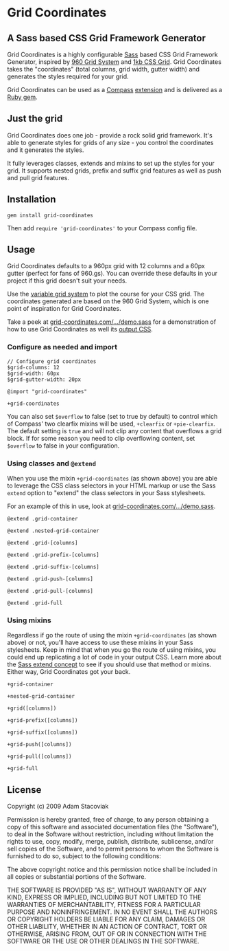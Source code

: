 # Grid Coordinates

## A Sass based CSS Grid Framework Generator

Grid Coordinates is a highly configurable [Sass](http://sass-lang.com/) based CSS Grid Framework Generator, inspired by [960 Grid System](http://960.gs/) and [1kb CSS Grid](http://1kbgrid.com/). Grid Coordinates takes the "coordinates" (total columns, grid width, gutter width) and generates the styles required for your grid.

Grid Coordinates can be used as a [Compass](http://compass-style.org/) [extension](http://compass-style.org/help/tutorials/extensions/) and is delivered as a [Ruby gem](http://rubygems.org/gems/grid-coordinates).

## Just the grid

Grid Coordinates does one job - provide a rock solid grid framework. It's able to generate styles for grids of any size - you control the coordinates and it generates the styles.

It fully leverages classes, extends and mixins to set up the styles for your grid. It supports nested grids, prefix and suffix grid features as well as push and pull grid features.

## Installation

`gem install grid-coordinates`

Then add `require 'grid-coordinates'` to your Compass config file.

## Usage

Grid Coordinates defaults to a 960px grid with 12 columns and a 60px gutter (perfect for fans of 960.gs). You can override these defaults in your project if this grid doesn't suit your needs.

Use the [variable grid system](http://grids.heroku.com/) to plot the course for your CSS grid. The coordinates generated are based on the 960 Grid System, which is one point of inspiration for Grid Coordinates.

Take a peek at [grid-coordinates.com/.../demo.sass](https://github.com/adamstac/grid-coordinates.com/blob/master/themes/grid-coordinates/sass/demo.sass) for a demonstration of how to use Grid Coordinates as well its [output CSS](https://github.com/adamstac/grid-coordinates.com/blob/master/themes/grid-coordinates/public/grid-coordinates/css/demo.css).

### Configure as needed and import

    // Configure grid coordinates
    $grid-columns: 12
    $grid-width: 60px
    $grid-gutter-width: 20px
    
    @import "grid-coordinates"
    
    +grid-coordinates

You can also set `$overflow` to false (set to true by default) to control which of Compass' two clearfix mixins will be used, `+clearfix` or `+pie-clearfix`. The default setting is `true` and will not clip any content that overflows a grid block. If for some reason you need to clip overflowing content, set `$overflow` to false in your configuration.

### Using classes and `@extend`

When you use the mixin `+grid-coordinates` (as shown above) you are able to leverage the CSS class selectors in your HTML markup or use the Sass `extend` option to "extend" the class selectors in your Sass stylesheets.

For an example of this in use, look at [grid-coordinates.com/.../demo.sass](https://github.com/adamstac/grid-coordinates.com/blob/master/themes/grid-coordinates/sass/demo.sass).

`@extend .grid-container`

`@extend .nested-grid-container`

`@extend .grid-[columns]`

`@extend .grid-prefix-[columns]`

`@extend .grid-suffix-[columns]`

`@extend .grid-push-[columns]`

`@extend .grid-pull-[columns]`

`@extend .grid-full`

### Using mixins

Regardless if go the route of using the mixin `+grid-coordinates` (as shown above) or not, you'll have access to use these mixins in your Sass stylesheets. Keep in mind that when you go the route of using mixins, you could end up replicating a lot of code in your output CSS. Learn more about the [Sass extend concept](http://sass-lang.com/docs/yardoc/file.SASS_REFERENCE.html#extend) to see if you should use that method or mixins. Either way, Grid Coordinates got your back.

`+grid-container`

`+nested-grid-container`

`+grid([columns])`

`+grid-prefix([columns])`

`+grid-suffix([columns])`

`+grid-push([columns])`

`+grid-pull([columns])`

`+grid-full`

## License

Copyright (c) 2009 Adam Stacoviak

Permission is hereby granted, free of charge, to any person obtaining a copy of this software and associated documentation files (the "Software"), to deal in the Software without restriction, including without limitation the rights to use, copy, modify, merge, publish, distribute, sublicense, and/or sell copies of the Software, and to permit persons to whom the Software is furnished to do so, subject to the following conditions:

The above copyright notice and this permission notice shall be included in all copies or substantial portions of the Software.

THE SOFTWARE IS PROVIDED "AS IS", WITHOUT WARRANTY OF ANY KIND, EXPRESS OR IMPLIED, INCLUDING BUT NOT LIMITED TO THE WARRANTIES OF MERCHANTABILITY, FITNESS FOR A PARTICULAR PURPOSE AND NONINFRINGEMENT. IN NO EVENT SHALL THE AUTHORS OR COPYRIGHT HOLDERS BE LIABLE FOR ANY CLAIM, DAMAGES OR OTHER LIABILITY, WHETHER IN AN ACTION OF CONTRACT, TORT OR OTHERWISE, ARISING FROM, OUT OF OR IN CONNECTION WITH THE SOFTWARE OR THE USE OR OTHER DEALINGS IN THE SOFTWARE.